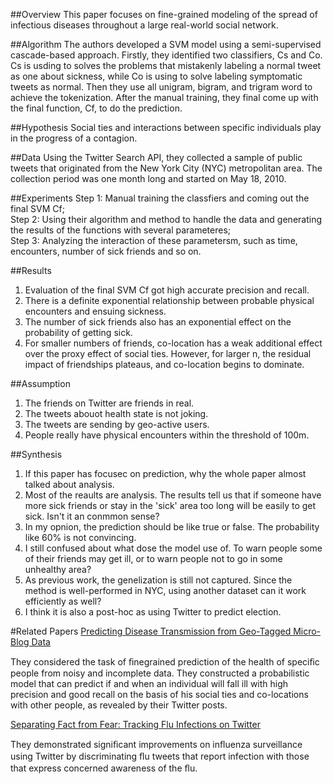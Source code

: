 ##Overview
This paper focuses on fine-grained modeling of the spread of infectious diseases throughout a large real-world social network. 

##Algorithm
The authors developed a SVM model using a semi-supervised cascade-based approach. Firstly, they identified two classifiers, Cs and Co. Cs is usding to solves the problems that mistakenly labeling a normal tweet as one about sickness, while Co is using to solve labeling symptomatic tweets as normal. Then they use all unigram, bigram, and trigram word to achieve the tokenization. After the manual training, they final come up with the final function, Cf, to do the prediction.

##Hypothesis
Social ties and interactions between specific individuals play in the progress of a contagion.

##Data
Using the Twitter Search API, they collected a sample of public tweets that originated from the New York City (NYC) metropolitan area. The collection period was one month long and started on May 18, 2010.

##Experiments
Step 1: Manual training the classfiers and coming out the final SVM Cf;   
Step 2: Using their algorithm and method to handle the data and generating the results of the functions with several parameteres;   
Step 3: Analyzing the interaction of these parametersm, such as time, encounters,  number of sick friends and so on.   

##Results
1. Evaluation of the final SVM Cf got high accurate precision and recall.   
2. There is a definite exponential relationship between probable physical encounters and ensuing sickness.   
3. The number of sick friends also has an exponential effect on the probability of getting sick.   
4. For smaller numbers of friends, co-location has a weak additional effect over the proxy effect of social ties. However, for larger n, the residual impact of friendships plateaus, and co-location begins to dominate.   

##Assumption
1. The friends on Twitter are friends in real.   
2. The tweets abouot health state is not joking.   
3. The tweets are sending by geo-active users.   
4. People really have physical encounters within the threshold of 100m.    

##Synthesis
1. If this paper has focusec on prediction, why the whole paper almost talked about analysis.    
2. Most of the reaults are analysis. The results tell us that if someone have more sick friends or stay in the 'sick' area too long will be easily to get sick. Isn't it an conmmon sense?    
3. In my opnion, the prediction should be like true or false. The probability like 60% is not convincing.    
4. I still confused about what dose the model use of. To warn people some of their friends may get ill, or to warn people not to go in some unhealthy area?    
5. As previous work, the genelization is still not captured. Since the method is well-performed in NYC, using another dataset can it work efficiently as well?    
6. I think it is also a post-hoc as using Twitter to predict election.    

#Related Papers
[Predicting Disease Transmission from Geo-Tagged Micro-Blog Data](http://www.aaai.org/ocs/index.php/AAAI/AAAI12/paper/viewFile/4844/5130)
    
They considered the task of ﬁnegrained prediction of the health of speciﬁc people from noisy and incomplete data. They constructed a probabilistic model that can predict if and when an individual will fall ill with high precision and good recall on the basis of his social ties and co-locations with other people, as revealed by their Twitter posts.
   
[Separating Fact from Fear: Tracking Flu Infections on Twitter](http://www.aclweb.org/anthology/N/N13/N13-1097.pdf)
  
They demonstrated signiﬁcant improvements on inﬂuenza surveillance using Twitter by discriminating ﬂu tweets that report infection with those that express concerned awareness of the ﬂu.

